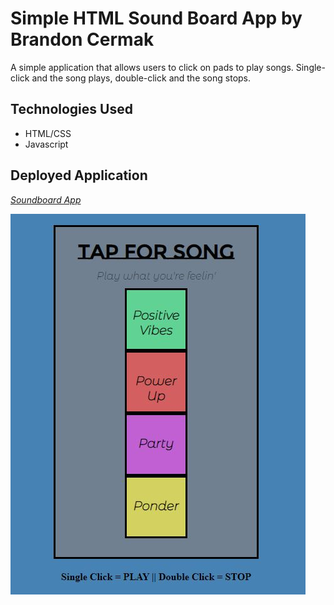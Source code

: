# Simple HTML Sound Board App by Brandon Cermak

A simple application that allows users to click on pads to play songs. Single-click and the song plays, double-click and the song stops. 

## Technologies Used
* HTML/CSS
* Javascript

## Deployed Application
*[Soundboard App](https://soundboardapp-c9df9.web.app/)*

![Alt](assets/soundboardapp.JPG)